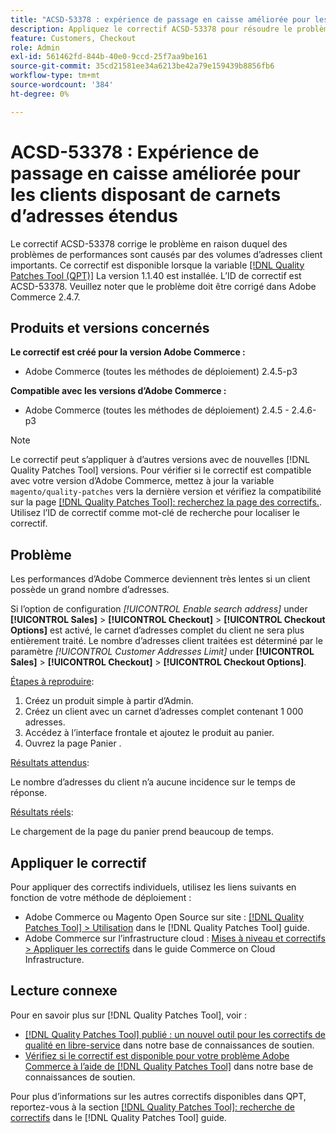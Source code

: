 ```yaml
---
title: "ACSD-53378 : expérience de passage en caisse améliorée pour les clients qui disposent de carnets d’adresses étendus"
description: Appliquez le correctif ACSD-53378 pour résoudre le problème Adobe Commerce en raison duquel des problèmes de performances sont causés par des volumes d’adresses client importants.
feature: Customers, Checkout
role: Admin
exl-id: 561462fd-844b-40e0-9ccd-25f7aa9be161
source-git-commit: 35cd21581ee34a6213be42a79e159439b8856fb6
workflow-type: tm+mt
source-wordcount: '384'
ht-degree: 0%

---
```


# ACSD-53378 : Expérience de passage en caisse améliorée pour les clients disposant de carnets d’adresses étendus

Le correctif ACSD-53378 corrige le problème en raison duquel des problèmes de performances sont causés par des volumes d’adresses client importants. Ce correctif est disponible lorsque la variable [[!DNL Quality Patches Tool (QPT)]](/help/announcements/adobe-commerce-announcements/magento-quality-patches-released-new-tool-to-self-serve-quality-patches.md) La version 1.1.40 est installée. L’ID de correctif est ACSD-53378. Veuillez noter que le problème doit être corrigé dans Adobe Commerce 2.4.7.

## Produits et versions concernés

**Le correctif est créé pour la version Adobe Commerce :**

* Adobe Commerce (toutes les méthodes de déploiement) 2.4.5-p3

**Compatible avec les versions d’Adobe Commerce :**

* Adobe Commerce (toutes les méthodes de déploiement) 2.4.5 - 2.4.6-p3

>[!NOTE]
>
>Le correctif peut s’appliquer à d’autres versions avec de nouvelles [!DNL Quality Patches Tool] versions. Pour vérifier si le correctif est compatible avec votre version d’Adobe Commerce, mettez à jour la variable `magento/quality-patches` vers la dernière version et vérifiez la compatibilité sur la page [[!DNL Quality Patches Tool]: recherchez la page des correctifs.](https://experienceleague.adobe.com/tools/commerce-quality-patches/index.html). Utilisez l’ID de correctif comme mot-clé de recherche pour localiser le correctif.

## Problème

Les performances d’Adobe Commerce deviennent très lentes si un client possède un grand nombre d’adresses.

Si l’option de configuration *[!UICONTROL Enable search address]* under **[!UICONTROL Sales]** > **[!UICONTROL Checkout]** > **[!UICONTROL Checkout Options]** est activé, le carnet d’adresses complet du client ne sera plus entièrement traité. Le nombre d’adresses client traitées est déterminé par le paramètre *[!UICONTROL Customer Addresses Limit]* under  **[!UICONTROL Sales]** > **[!UICONTROL Checkout]** > **[!UICONTROL Checkout Options]**.

<u>Étapes à reproduire</u>:

1. Créez un produit simple à partir d’Admin.
1. Créez un client avec un carnet d’adresses complet contenant 1 000 adresses.
1. Accédez à l’interface frontale et ajoutez le produit au panier.
1. Ouvrez la page Panier .

<u>Résultats attendus</u>:

Le nombre d’adresses du client n’a aucune incidence sur le temps de réponse.

<u>Résultats réels</u>:

Le chargement de la page du panier prend beaucoup de temps.

## Appliquer le correctif

Pour appliquer des correctifs individuels, utilisez les liens suivants en fonction de votre méthode de déploiement :

* Adobe Commerce ou Magento Open Source sur site : [[!DNL Quality Patches Tool] > Utilisation](https://experienceleague.adobe.com/docs/commerce-operations/tools/quality-patches-tool/usage.html) dans le [!DNL Quality Patches Tool] guide.
* Adobe Commerce sur l’infrastructure cloud : [Mises à niveau et correctifs > Appliquer les correctifs](https://experienceleague.adobe.com/docs/commerce-cloud-service/user-guide/develop/upgrade/apply-patches.html) dans le guide Commerce on Cloud Infrastructure.

## Lecture connexe

Pour en savoir plus sur [!DNL Quality Patches Tool], voir :

* [[!DNL Quality Patches Tool] publié : un nouvel outil pour les correctifs de qualité en libre-service](/help/announcements/adobe-commerce-announcements/magento-quality-patches-released-new-tool-to-self-serve-quality-patches.md) dans notre base de connaissances de soutien.
* [Vérifiez si le correctif est disponible pour votre problème Adobe Commerce à l’aide de [!DNL Quality Patches Tool]](/help/support-tools/patches-available-in-qpt-tool/check-patch-for-magento-issue-with-magento-quality-patches.md) dans notre base de connaissances de soutien.

Pour plus d’informations sur les autres correctifs disponibles dans QPT, reportez-vous à la section [[!DNL Quality Patches Tool]: recherche de correctifs](https://experienceleague.adobe.com/tools/commerce-quality-patches/index.html) dans le [!DNL Quality Patches Tool] guide.
